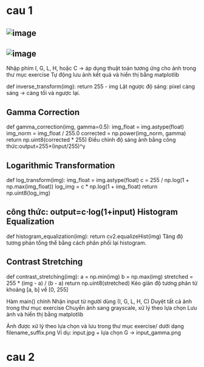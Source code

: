 
cau 1
=
![image](https://github.com/user-attachments/assets/d46cba19-6ed6-46ca-be9f-889e45621220)
-
![image](https://github.com/user-attachments/assets/915565e2-2be2-459a-8c0b-a2400f6ca50d)
-

Nhập phím I, G, L, H, hoặc C → áp dụng thuật toán tương ứng cho ảnh trong thư mục exercise
Tự động lưu ảnh kết quả và hiển thị bằng matplotlib

def inverse_transform(img):
    return 255 - img
Lật ngược độ sáng: pixel càng sáng → càng tối và ngược lại.

Gamma Correction
----
def gamma_correction(img, gamma=0.5):
    img_float = img.astype(float)
    img_norm = img_float / 255.0
    corrected = np.power(img_norm, gamma)
    return np.uint8(corrected * 255)
Điều chỉnh độ sáng ảnh bằng công thức:output=255×(input/255)^γ

Logarithmic Transformation
----
def log_transform(img):
    img_float = img.astype(float)
    c = 255 / np.log(1 + np.max(img_float))
    log_img = c * np.log(1 + img_float)
    return np.uint8(log_img)

công thức: output=c⋅log(1+input)
Histogram Equalization
----
def histogram_equalization(img):
    return cv2.equalizeHist(img)
Tăng độ tương phản tổng thể bằng cách phân phối lại histogram.

Contrast Stretching
----
def contrast_stretching(img):
    a = np.min(img)
    b = np.max(img)
    stretched = 255 * (img - a) / (b - a)
    return np.uint8(stretched)
Kéo giãn độ tương phản từ khoảng [a, b] về [0, 255]

Hàm main() chính
Nhận input từ người dùng (I, G, L, H, C)
Duyệt tất cả ảnh trong thư mục exercise
Chuyển ảnh sang grayscale, xử lý theo lựa chọn
Lưu ảnh và hiển thị bằng matplotlib

Ảnh được xử lý theo lựa chọn và lưu trong thư mục exercise/ dưới dạng filename_suffix.png
Ví dụ: input.jpg + lựa chọn G → input_gamma.png

cau 2
=


